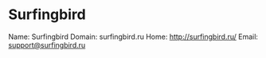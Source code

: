 
# Surfingbird

Name: Surfingbird
Domain: surfingbird.ru
Home: http://surfingbird.ru/
Email: support@surfingbird.ru
